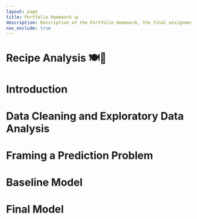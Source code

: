 ```yaml
---
layout: page
title: Portfolio Homework 📊
description: Description of the Portfolio Homework, the final assignment of the semester.
nav_exclude: true
---
```


# Recipe Analysis 🍽️🧂

# Introduction



# Data Cleaning and Exploratory Data Analysis



# Framing a Prediction Problem



# Baseline Model




# Final Model

